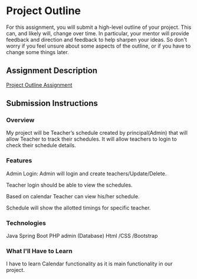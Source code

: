 # Project Outline
For this assignment, you will submit a high-level outline of your project. This can, and likely will, change over time. In particular, your mentor will provide feedback and direction and feedback to help sharpen your ideas. So don't worry if you feel unsure about some aspects of the outline, or if you have to change some things later.

## Assignment Description
[Project Outline Assignment](https://education.launchcode.org/liftoff/assignments/project-outline/)

## Submission Instructions

### Overview
My project will be Teacher’s schedule created by principal(Admin)  that will allow Teacher to track their schedules.
It will allow teachers to login to check their schedule details.
### Features
Admin Login: Admin will login and create teachers/Update/Delete.

Teacher login should be able to view the schedules.

Based on calendar Teacher can view his/her schedule.

Schedule will show the allotted timings for specific teacher.

### Technologies
Java
Spring Boot
PHP admin (Database)
Html /CSS /Bootstrap

### What I'll Have to Learn
I have to learn Calendar functionality as it is main functionality in our project.
